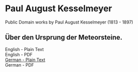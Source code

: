 # Paul August Kesselmeyer
Public Domain works by Paul August Kesselmeyer (1813 - 1897)

## Über den Ursprung der Meteorsteine.

English - Plain Text  
English - PDF  
[German - Plain Text](full-text-german-1.md)  
German - PDF  
